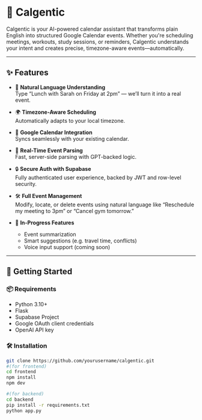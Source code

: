 # 📆 Calgentic

Calgentic is your AI-powered calendar assistant that transforms plain English into structured Google Calendar events. Whether you're scheduling meetings, workouts, study sessions, or reminders, Calgentic understands your intent and creates precise, timezone-aware events—automatically.

---

## ✨ Features

- 🧠 **Natural Language Understanding**  
  Type “Lunch with Sarah on Friday at 2pm” — we’ll turn it into a real event.

- 🌍 **Timezone-Aware Scheduling**  
  Automatically adapts to your local timezone.

- 📅 **Google Calendar Integration**  
  Syncs seamlessly with your existing calendar.

- 💬 **Real-Time Event Parsing**  
  Fast, server-side parsing with GPT-backed logic.

- 🔒 **Secure Auth with Supabase**  
  Fully authenticated user experience, backed by JWT and row-level security.

- 🛠️ **Full Event Management**  
  Modify, locate, or delete events using natural language like “Reschedule my meeting to 3pm” or “Cancel gym tomorrow.”

- 🧪 **In-Progress Features**  
  - Event summarization  
  - Smart suggestions (e.g. travel time, conflicts)  
  - Voice input support (coming soon)

---

## 🚀 Getting Started

### 📦 Requirements

- Python 3.10+
- Flask
- Supabase Project
- Google OAuth client credentials
- OpenAI API key

### 🛠️ Installation

```bash
git clone https://github.com/yourusername/calgentic.git
#(for frontend)
cd frontend
npm install 
npm dev 

#(for backend)
cd backend
pip install -r requirements.txt
python app.py
